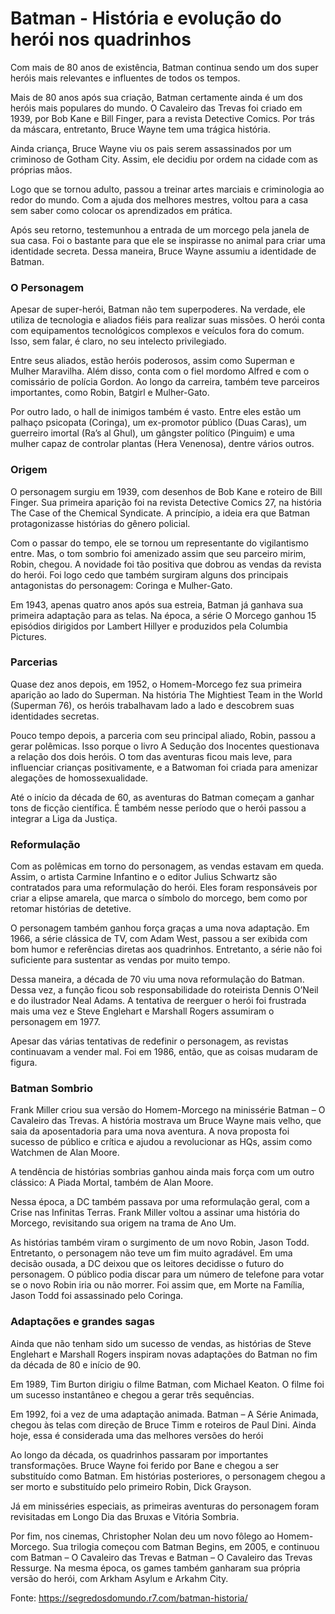 # Batman - História e evolução do herói nos quadrinhos

Com mais de 80 anos de existência, Batman continua sendo um dos super heróis mais relevantes e influentes de todos os tempos.

Mais de 80 anos após sua criação, Batman certamente ainda é um dos heróis mais populares do mundo. O Cavaleiro das Trevas foi criado em 1939, por Bob Kane e Bill Finger, para a revista Detective Comics. Por trás da máscara, entretanto, Bruce Wayne tem uma trágica história.

Ainda criança, Bruce Wayne viu os pais serem assassinados por um criminoso de Gotham City. Assim, ele decidiu por ordem na cidade com as próprias mãos.

Logo que se tornou adulto, passou a treinar artes marciais e criminologia ao redor do mundo. Com a ajuda dos melhores mestres, voltou para a casa sem saber como colocar os aprendizados em prática.

Após seu retorno, testemunhou a entrada de um morcego pela janela de sua casa. Foi o bastante para que ele se inspirasse no animal para criar uma identidade secreta. Dessa maneira, Bruce Wayne assumiu a identidade de Batman.

### O Personagem

Apesar de super-herói, Batman não tem superpoderes. Na verdade, ele utiliza de tecnologia e aliados fiéis para realizar suas missões. O herói conta com equipamentos tecnológicos complexos e veículos fora do comum. Isso, sem falar, é claro, no seu intelecto privilegiado.

Entre seus aliados, estão heróis poderosos, assim como Superman e Mulher Maravilha. Além disso, conta com o fiel mordomo Alfred e com o comissário de polícia Gordon. Ao longo da carreira, também teve parceiros importantes, como Robin, Batgirl e Mulher-Gato.

Por outro lado, o hall de inimigos também é vasto. Entre eles estão um palhaço psicopata (Coringa), um ex-promotor público (Duas Caras), um guerreiro imortal (Ra’s al Ghul), um gângster político (Pinguim) e uma mulher capaz de controlar plantas (Hera Venenosa), dentre vários outros.

### Origem

O personagem surgiu em 1939, com desenhos de Bob Kane e roteiro de Bill Finger. Sua primeira aparição foi na revista Detective Comics 27, na história The Case of the Chemical Syndicate. A princípio, a ideia era que Batman protagonizasse histórias do gênero policial.

Com o passar do tempo, ele se tornou um representante do vigilantismo entre. Mas, o tom sombrio foi amenizado assim que seu parceiro mirim, Robin, chegou. A novidade foi tão positiva que dobrou as vendas da revista do herói. Foi logo cedo que também surgiram alguns dos principais antagonistas do personagem: Coringa e Mulher-Gato.

Em 1943, apenas quatro anos após sua estreia, Batman já ganhava sua primeira adaptação para as telas. Na época, a série O Morcego ganhou 15 episódios dirigidos por Lambert Hillyer e produzidos pela Columbia Pictures.

### Parcerias

Quase dez anos depois, em 1952, o Homem-Morcego fez sua primeira aparição ao lado do Superman. Na história The Mightiest Team in the World (Superman 76), os heróis trabalhavam lado a lado e descobrem suas identidades secretas.

Pouco tempo depois, a parceria com seu principal aliado, Robin, passou a gerar polêmicas. Isso porque o livro A Sedução dos Inocentes questionava a relação dos dois heróis. O tom das aventuras ficou mais leve, para influenciar crianças positivamente, e a Batwoman foi criada para amenizar alegações de homossexualidade.

Até o início da década de 60, as aventuras do Batman começam a ganhar tons de ficção científica. É também nesse período que o herói passou a integrar a Liga da Justiça.

### Reformulação

Com as polêmicas em torno do personagem, as vendas estavam em queda. Assim, o artista Carmine Infantino e o editor Julius Schwartz são contratados para uma reformulação do herói. Eles foram responsáveis por criar a elipse amarela, que marca o símbolo do morcego, bem como por retomar histórias de detetive.

O personagem também ganhou força graças a uma nova adaptação. Em 1966, a série clássica de TV, com Adam West, passou a ser exibida com bom humor e referências diretas aos quadrinhos. Entretanto, a série não foi suficiente para sustentar as vendas por muito tempo.

Dessa maneira, a década de 70 viu uma nova reformulação do Batman. Dessa vez, a função ficou sob responsabilidade do roteirista Dennis O’Neil e do ilustrador Neal Adams. A tentativa de reerguer o herói foi frustrada mais uma vez e Steve Englehart e Marshall Rogers assumiram o personagem em 1977.

Apesar das várias tentativas de redefinir o personagem, as revistas continuavam a vender mal. Foi em 1986, então, que as coisas mudaram de figura.

### Batman Sombrio

Frank Miller criou sua versão do Homem-Morcego na minissérie Batman – O Cavaleiro das Trevas. A história mostrava um Bruce Wayne mais velho, que saia da aposentadoria para uma nova aventura. A nova proposta foi sucesso de público e crítica e ajudou a revolucionar as HQs, assim como Watchmen de Alan Moore.

A tendência de histórias sombrias ganhou ainda mais força com um outro clássico: A Piada Mortal, também de Alan Moore.

Nessa época, a DC também passava por uma reformulação geral, com a Crise nas Infinitas Terras. Frank Miller voltou a assinar uma história do Morcego, revisitando sua origem na trama de Ano Um.

As histórias também viram o surgimento de um novo Robin, Jason Todd. Entretanto, o personagem não teve um fim muito agradável. Em uma decisão ousada, a DC deixou que os leitores decidisse o futuro do personagem. O público podia discar para um número de telefone para votar se o novo Robin iria ou não morrer. Foi assim que, em Morte na Família, Jason Todd foi assassinado pelo Coringa.

### Adaptações e grandes sagas

Ainda que não tenham sido um sucesso de vendas, as histórias de Steve Englehart e Marshall Rogers inspiram novas adaptações do Batman no fim da década de 80 e início de 90.

Em 1989, Tim Burton dirigiu o filme Batman, com Michael Keaton. O filme foi um sucesso instantâneo e chegou a gerar três sequências.

Em 1992, foi a vez de uma adaptação animada. Batman – A Série Animada, chegou às telas com direção de Bruce Timm e roteiros de Paul Dini. Ainda hoje, essa é considerada uma das melhores versões do herói

Ao longo da década, os quadrinhos passaram por importantes transformações. Bruce Wayne foi ferido por Bane e chegou a ser substituído como Batman. Em histórias posteriores, o personagem chegou a ser morto e substituído pelo primeiro Robin, Dick Grayson.

Já em minisséries especiais, as primeiras aventuras do personagem foram revisitadas em Longo Dia das Bruxas e Vitória Sombria.

Por fim, nos cinemas, Christopher Nolan deu um novo fôlego ao Homem-Morcego. Sua trilogia começou com Batman Begins, em 2005, e continuou com Batman – O Cavaleiro das Trevas e Batman – O Cavaleiro das Trevas Ressurge. Na mesma época, os games também ganharam sua própria versão do herói, com Arkham Asylum e Arkahm City.

Fonte: https://segredosdomundo.r7.com/batman-historia/
